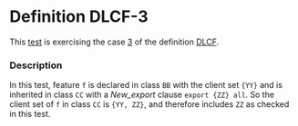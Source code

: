 # Definition DLCF-3

This [test](.) is exercising the case [3](../Readme.md) of the definition [DLCF](../../dlcf/Readme.md).

### Description

In this test, feature `f` is declared in class `BB` with the client set `{YY}` and is inherited in class `CC` with a *New\_export* clause `export {ZZ} all`. So the client set of `f` in class `CC` is `{YY, ZZ}`, and therefore includes `ZZ` as checked in this test.
